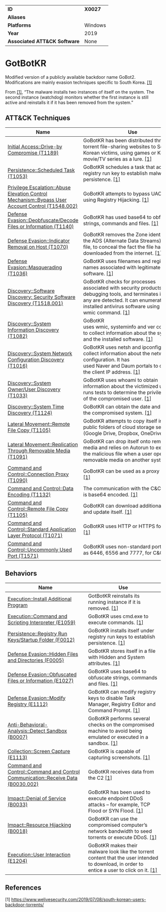 |||
|---|---|
|**ID**|**X0027**|
|**Aliases**||
|**Platforms**|Windows|
|**Year**|2019|
|**Associated ATT&CK Software**|None|


GotBotKR
========
Modified version of a publicly available backdoor name GoBot2. Modifications are mainly evasion techniques specific to South Korea. [[1]](#1)

From [[1]](#1), “The malware installs two instances of itself on the system. The second instance (watchdog) monitors whether the first instance is still active and reinstalls it if it has been removed from the system.”


ATT&CK Techniques
-----------------
|Name|Use|
|---|---|
|[Initial Access::Drive-by Compromise (T1189)](https://attack.mitre.org/techniques/T1189/)|GoBotKR has been distributed through torrent file-sharing websites to South Korean victims, using games or Korean movie/TV series as a lure. [[1]](#1)|
|[Persistence::Scheduled Task (T1053)](https://attack.mitre.org/techniques/T1053/)|GoBotKR schedules a task that adds a registry run key to establish malware persistence. [[1]](#1)|
|[Privilege Escalation::Abuse Elevation Control Mechanism::Bypass User Account Control (T1548.002)](https://attack.mitre.org/techniques/T1548/002/)|GoBotKR attempts to bypass UAC using Registry Hijacking. [[1]](#1)|
|[Defense Evasion::Deobfuscate/Decode Files or Information (T1140)](https://attack.mitre.org/techniques/T1140/)|GoBotKR has used base64 to obfuscate strings, commands and files. [[1]](#1)|
|[Defense Evasion::Indicator Removal on Host (T1070)](https://attack.mitre.org/techniques/T1070/)|GoBotKR removes the Zone identifier from the ADS (Alternate Data Streams) of the file, to conceal the fact the file has been downloaded from the internet. [[1]](#1)|
|[Defense Evasion::Masquerading (T1036)](https://attack.mitre.org/techniques/T1036/)| GoBotKR uses filenames and registry key names associated with legitimate software. [[1]](#1)|
|[Discovery::Software Discovery: Security Software Discovery (T1518.001)](https://attack.mitre.org/techniques/T1518/001/)|GoBotKR checks for processes associated with security products and debugging tools, and terminates itself if any are detected. It can enumerate installed antivirus software using the wmic command. [[1]](#1)|
|[Discovery::System Information Discovery (T1082)](https://attack.mitre.org/techniques/T1082/)|GoBotKR uses wmic, systeminfo and ver commands to collect information about the system and the installed software. [[1]](#1)|
|[Discovery::System Network Configuration Discovery (T1016)](https://attack.mitre.org/techniques/T1016/)|GoBotKR uses netsh and ipconfig to collect information about the network configuration. It has used Naver and Daum portals to obtain the client IP address. [[1]](#1)|
|[Discovery::System Owner/User Discovery (T1033)](https://attack.mitre.org/techniques/T1033/)|GoBotKR uses whoami to obtain information about the victimized user. It runs tests to determine the privilege level of the compromised user. [[1]](#1)|
|[Discovery::System Time Discovery  (T1124)](https://attack.mitre.org/techniques/T1124/)| GoBotKR can obtain the date and time of the compromised system. [[1]](#1)|
|[Lateral Movement::Remote File Copy  (T1105)](https://attack.mitre.org/techniques/T1105/)| GoBotKR attempts to copy itself into public folders of cloud storage services (Google Drive, Dropbox, OneDrive). [[1]](#1)|
|[Lateral Movement::Replication Through Removable Media (T1091)](https://attack.mitre.org/techniques/T1091/)|GoBotKR can drop itself onto removable media and relies on Autorun to execute the malicious file when a user opens the removable media on another system. [[1]](#1)|
|[Command and Control::Connection Proxy (T1090)](https://attack.mitre.org/techniques/T1090/)|GoBotKR can be used as a proxy server. [[1]](#1)|
|[Command and Control::Data Encoding (T1132)](https://attack.mitre.org/techniques/T1132/)|The communication with the C&C server is base64 encoded. [[1]](#1)|
|[Command and Control::Remote File Copy (T1105)](https://attack.mitre.org/techniques/T1105/)|GoBotKR can download additional files and update itself. [[1]](#1)|
|[Command and Control::Standard Application Layer Protocol (T1071)](https://attack.mitre.org/techniques/T1071/)|GoBotKR uses HTTP or HTTPS for C&C. [[1]](#1)|
|[Command and Control::Uncommonly Used Port (T1571)](https://attack.mitre.org/techniques/T1571/)|GoBotKR uses non-standard ports, such as 6446, 6556 and 7777, for C&C. [[1]](#1)|

Behaviors
---------
|Name|Use|
|---|---|
|[Execution::Install Additional Program](../execution/install-prog.md)|GotBotKR reinstalls its running instance if it is removed. [[1]](#1)|
|[Execution::Command and Scripting Interpreter (E1059)](../execution/command-line.md)|GoBotKR uses cmd.exe to execute commands. [[1]](#1)|
|[Persistence::Registry Run Keys/Startup Folder (F0012)](../persistence/registry-run-startup.md)| GoBotKR installs itself under registry run keys to establish persistence. [[1]](#1)|
|[Defense Evasion::Hidden Files and Directories (F0005)](../defense-evasion/hidden-files.md)| GoBotKR stores itself in a file with Hidden and System attributes. [[1]](#1)|
|[Defense Evasion::Obfuscated Files or Information (E1027)](../defense-evasion/obfuscate-files.md)|GoBotKR uses base64 to obfuscate strings, commands and files. [[1]](#1)|
|[Defense Evasion::Modify Registry (E1112)](../defense-evasion/modify-reg.md)|GoBotKR can modify registry keys to disable Task Manager, Registry Editor and Command Prompt. [[1]](#1)|
|[Anti-Behavioral-Analysis::Detect Sandbox (B0007)](../anti-behavioral-analysis/detect-sandbox.md)|GoBotKR performs several checks on the compromised machine to avoid being emulated or executed in a sandbox. [[1]](#1)|
|[Collection::Screen Capture (E1113)](../collection/screen-capture.md)| GoBotKR is capable of capturing screenshots. [[1]](#1)|
|[Command and Control::Command and Control Communication::Receive Data (B0030.002)](../command-and-control/command-control-comm.md)|GoBotKR receives data from the C2 [[1]](#1)|
|[Impact::Denial of Service (B0033)](../impact/denial-of-service.md)|GoBotKR has been used to execute endpoint DDoS attacks – for example, TCP Flood or SYN Flood. [[1]](#1)|
|[Impact::Resource Hijacking (B0018)](../impact/hijack-sys-resources.md)|GoBotKR can use the compromised computer’s network bandwidth to seed torrents or execute DDoS. [[1]](#1)|
|[Execution::User Interaction (E1204)](../execution/user-interaction.md)| GoBotKR makes their malware look like the torrent content that the user intended to download, in order to entice a user to click on it. [[1]](#1)|

References
----------
<a name="1">[1]</a> https://www.welivesecurity.com/2019/07/08/south-korean-users-backdoor-torrents/
